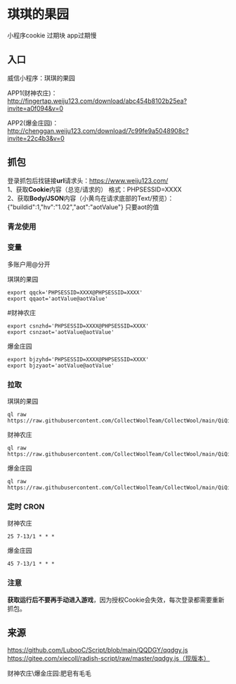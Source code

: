 # 琪琪的果园
小程序cookie 过期块 app过期慢
## 入口
威信小程序：琪琪的果园

APP1(财神农庄)：http://fingertap.weiju123.com/download/abc454b8102b25ea?invite=a0f094&v=0

APP2(爆金庄园)：http://chenggan.weiju123.com/download/7c99fe9a5048908c?invite=22c4b3&v=0

## 抓包
登录抓包后找链接**url**请求头：https://www.weiju123.com/  
1、获取**Cookie**内容（总览/请求的） 格式：PHPSESSID=XXXX  
2、获取**Body/JSON**内容（小黄鸟在请求底部的Text/预览）： {"buildid":1,"hv":"1.02","aot":"aotValue"} 只要aot的值
### 青龙使用 

### 变量
多账户用@分开

琪琪的果园
```
export qqck='PHPSESSID=XXXX@PHPSESSID=XXXX'
export qqaot='aotValue@aotValue'
```
#财神农庄 
```
export csnzhd='PHPSESSID=XXXX@PHPSESSID=XXXX'
export csnzaot='aotValue@aotValue'
```
爆金庄园
```
export bjzyhd='PHPSESSID=XXXX@PHPSESSID=XXXX'
export bjzyaot='aotValue@aotValue'
```

### 拉取
琪琪的果园
```
ql raw https://raw.githubusercontent.com/CollectWoolTeam/CollectWool/main/QiQiDeGuoYuan/qqdgy.js
```
财神农庄  
```
ql raw https://raw.githubusercontent.com/CollectWoolTeam/CollectWool/main/QiQiDeGuoYuan/csnz.js
```
爆金庄园
```
ql raw https://raw.githubusercontent.com/CollectWoolTeam/CollectWool/main/QiQiDeGuoYuan/bjzy.js
```
### 定时 CRON
财神农庄  
```
25 7-13/1 * * *
```
爆金庄园
```
45 7-13/1 * * *
```
### 注意
**获取运行后不要再手动进入游戏**，因为授权Cookie会失效，每次登录都需要重新抓包。

## 来源
https://github.com/LubooC/Script/blob/main/QQDGY/qqdgy.js
https://gitee.com/xiecoll/radish-script/raw/master/qqdgy.js（现版本）

财神农庄\爆金庄园:肥皂有毛毛
